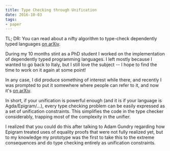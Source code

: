 ```yaml
---
title: Type Checking through Unification
date: 2016-10-03
tags:
- paper
---
```


TL; DR: You can read about a nifty algorithm to type-check dependently typed
languages [on arXiv](https://arxiv.org/abs/1609.09709).

During my 10 months stint as a PhD student I worked on the implementation of
dependently typed programming languages. I left mostly because I wanted to go
back to Italy, but I still love the subject -- I hope to find the time to work
on it again at some point!

In any case, I did produce something of interest while there, and recently I was
prompted to put it somewhere where people can refer to it, and now it's
[on arXiv](https://arxiv.org/abs/1609.09709).

In short, if your unification is powerful enough (and it is if your language is
Agda/Epigram/...), every type checking problem can be easily expressed as a set
of unification constraints. This simplifies the code in the type checker
considerably, trapping most of the complexity in the unifier.

I realized that you could do this after talking to Adam Gundry regarding how
Epigram treated uses of equality proofs that were not fully realized yet, but to
my knowledge my prototype was the first to take this to the extreme consequences
and do type checking entirely as unification constraints.
